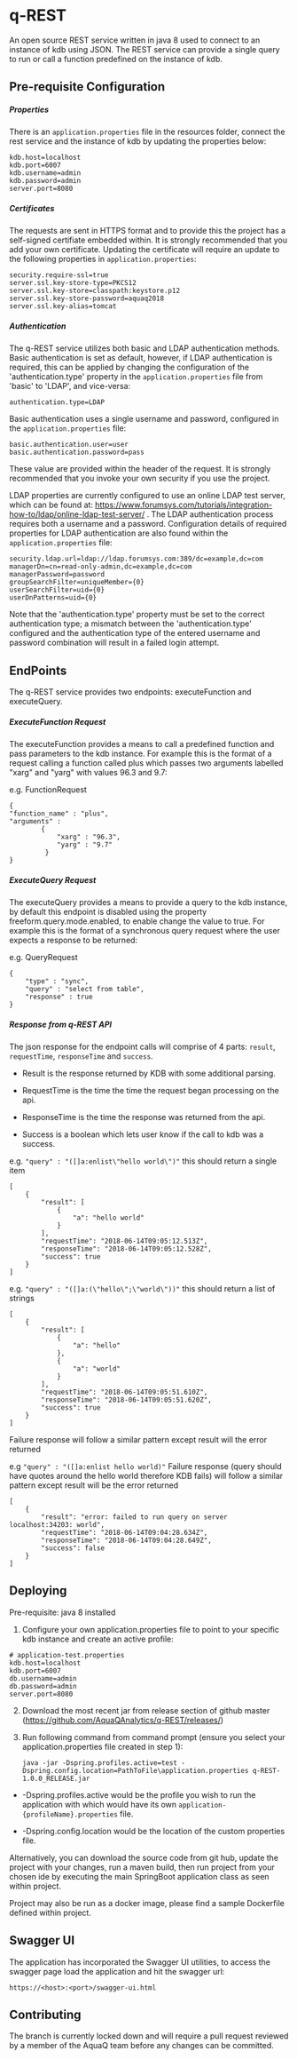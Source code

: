 # q-REST

An open source REST service written in java 8 used to connect to an instance of kdb using JSON. The REST service can provide a single query to run or call a function predefined on the instance of kdb.

## Pre-requisite Configuration 
##### Properties
There is an `application.properties` file in the resources folder, connect the rest service and the instance of kdb by updating the properties below:

    kdb.host=localhost
    kdb.port=6007
    kdb.username=admin
    kdb.password=admin
    server.port=8080
    
##### Certificates
The requests are sent in HTTPS format and to provide this the project has a self-signed certifiate embedded within. It is strongly recommended that you add your own certificate. Updating the certificate will require an update to the following properties in `application.properties`:

    security.require-ssl=true
    server.ssl.key-store-type=PKCS12
    server.ssl.key-store=classpath:keystore.p12
    server.ssl.key-store-password=aquaq2018
    server.ssl.key-alias=tomcat

##### Authentication
The q-REST service utilizes both basic and LDAP authentication methods. Basic authentication is set as default, however, if LDAP authentication is
 required, this can be applied by changing the configuration of the 'authentication.type' property in the `application.properties` file from 'basic' to 'LDAP', and vice-versa:

    authentication.type=LDAP    

Basic authentication uses a single username and password, configured in the `application.properties` file:

    basic.authentication.user=user
    basic.authentication.password=pass

These value are provided within the header of the request. It is strongly recommended that you invoke your own security if you use the project.

LDAP properties are currently configured to use an online LDAP test server, which can be found at: https://www.forumsys.com/tutorials/integration-how-to/ldap/online-ldap-test-server/ . The
LDAP authentication process requires both a username and a password. Configuration details of
required properties for LDAP authentication are also found within the `application.properties` file:

    security.ldap.url=ldap://ldap.forumsys.com:389/dc=example,dc=com
    managerDn=cn=read-only-admin,dc=example,dc=com
    managerPassword=password
    groupSearchFilter=uniqueMember={0}
    userSearchFilter=uid={0}
    userDnPatterns=uid={0}
    
Note that the 'authentication.type' property must be set to the correct authentication type; a mismatch between the 'authentication.type' configured and the authentication type of the entered 
username and password combination will result in a failed login attempt.

## EndPoints

The q-REST service provides two endpoints: executeFunction and executeQuery. 

##### ExecuteFunction Request
The executeFunction provides a means to call a predefined function and pass parameters to the kdb instance. 
For example this is the format of a request calling a function called plus which passes two arguments labelled "xarg" and "yarg" with values 96.3 and 9.7:

e.g. FunctionRequest
    
    {
    "function_name" : "plus",
    "arguments" : 
            {
                "xarg" : "96.3",
                "yarg" : "9.7"
             }
    }
    
##### ExecuteQuery Request
The executeQuery provides a means to provide a query to the kdb instance, by default this endpoint is disabled using the property freeform.query.mode.enabled, to enable change the value to true. 
For example this is the format of a synchronous query request where the user expects a response to be returned:

e.g. QueryRequest
       

    {
        "type" : "sync",   
        "query" : "select from table",
        "response" : true
    }

##### Response from q-REST API
The json response for the endpoint calls will comprise of 4 parts: `result`, `requestTime`, `responseTime` and `success`. 

- Result is the response returned by KDB with some additional parsing.

- RequestTime is the time the time the request began processing on the api.

- ResponseTime is the time the response was returned from the api.

- Success is a boolean which lets user know if the call to kdb was a success.


e.g. `"query" : "([]a:enlist\"hello world\")"` this should return a single item
    
    
    [
        {
            "result": [
                {
                    "a": "hello world"
                }
            ],
            "requestTime": "2018-06-14T09:05:12.513Z",
            "responseTime": "2018-06-14T09:05:12.528Z",
            "success": true
        }
    ]
e.g. `"query" : "([]a:(\"hello\";\"world\"))"` this should return a list of strings

    [
        {
            "result": [
                {
                    "a": "hello"
                },
                {
                    "a": "world"
                }
            ],
            "requestTime": "2018-06-14T09:05:51.610Z",
            "responseTime": "2018-06-14T09:05:51.620Z",
            "success": true
        }
    ]   
    
Failure response will follow a similar pattern except result will the error returned

e.g `"query" : "([]a:enlist hello world)"` Failure response (query should have quotes around the hello world therefore KDB fails) will follow a similar pattern except result will be the error returned
    
    [
        {
            "result": "error: failed to run query on server localhost:34203: world",
            "requestTime": "2018-06-14T09:04:28.634Z",
            "responseTime": "2018-06-14T09:04:28.649Z",
            "success": false
        }
    ]
    

## Deploying 

Pre-requisite: java 8 installed

1. Configure your own application.properties file to point to your specific kdb instance and create an active profile:
    
```
# application-test.properties
kdb.host=localhost
kdb.port=6007
db.username=admin
db.password=admin
server.port=8080
```

2. Download the most recent jar from release section of github master (https://github.com/AquaQAnalytics/q-REST/releases/)

3. Run following command from command prompt (ensure you select your application.properties file created in step 1):

       java -jar -Dspring.profiles.active=test -Dspring.config.location=PathToFile\application.properties q-REST-1.0.0_RELEASE.jar
       
* -Dspring.profiles.active would be the profile you wish to run the application with which would have its own `application-{profileName}.properties` file. 

* -Dspring.config.location would be the location of the custom properties file.

Alternatively, you can download the source code from git hub, update the project with your changes, run a maven build, then run project from your chosen ide by executing the main SpringBoot application class as seen within project.

Project may also be run as a docker image, please find a sample Dockerfile defined within project.

## Swagger UI
The application has incorporated the Swagger UI utilities, to access the swagger page load the application and hit the swagger url:

    https://<host>:<port>/swagger-ui.html

## Contributing 
The branch is currently locked down and will require a pull request reviewed by a member of the AquaQ team before any changes can be committed.
